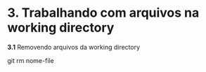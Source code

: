 # 3. Trabalhando com arquivos na working directory

**3.1** Removendo arquivos da working directory

git rm nome-file
